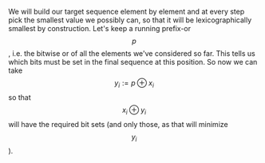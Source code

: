 We will build our target sequence element by element and at every step pick the smallest value we possibly can, so that it will be lexicographically smallest by construction.  Let's keep a running prefix-or $$p$$, i.e. the bitwise or of all the elements we've considered so far.  This tells us which bits must be set in the final sequence at this position.  So now we can take $$y_i := p \oplus x_i$$ so that $$x_i \oplus y_i$$ will have the required bit sets (and only those, as that will minimize $$y_i$$).

